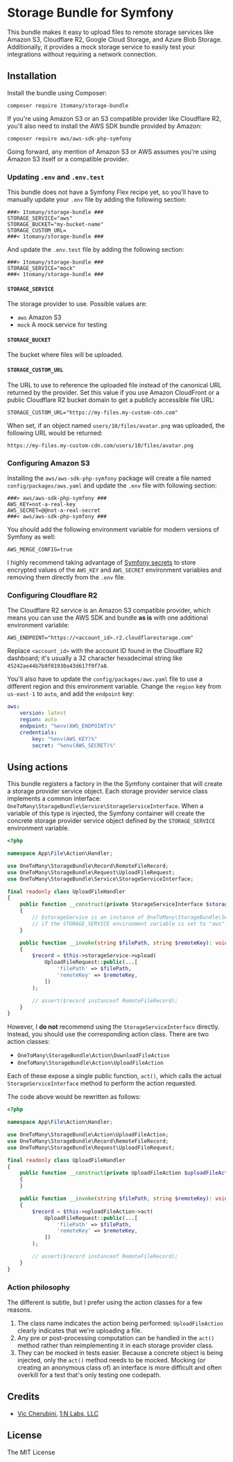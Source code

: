 # Storage Bundle for Symfony
This bundle makes it easy to upload files to remote storage services like Amazon S3, Cloudflare R2, Google Cloud Storage, and Azure Blob Storage. Additionally, it provides a mock storage service to easily test your integrations without requiring a network connection.

## Installation
Install the bundle using Composer:

```
composer require 1tomany/storage-bundle
```

If you're using Amazon S3 or an S3 compatible provider like Cloudflare R2, you'll also need to install the AWS SDK bundle provided by Amazon:

```
composer require aws/aws-sdk-php-symfony
```

Going forward, any mention of Amazon S3 or AWS assumes you're using Amazon S3 itself or a compatible provider.

### Updating `.env` and `.env.test`
This bundle does not have a Symfony Flex recipe yet, so you'll have to manually update your `.env` file by adding the following section:

```env
###> 1tomany/storage-bundle ###
STORAGE_SERVICE="aws"
STORAGE_BUCKET="my-bucket-name"
STORAGE_CUSTOM_URL=
###< 1tomany/storage-bundle ###
```

And update the `.env.test` file by adding the following section:

```env
###> 1tomany/storage-bundle ###
STORAGE_SERVICE="mock"
###< 1tomany/storage-bundle ###
```

#### `STORAGE_SERVICE`
The storage provider to use. Possible values are:

- `aws` Amazon S3
- `mock` A mock service for testing

#### `STORAGE_BUCKET`
The bucket where files will be uploaded.

#### `STORAGE_CUSTOM_URL`
The URL to use to reference the uploaded file instead of the canonical URL returned by the provider. Set this value if you use Amazon CloudFront or a public Cloudflare R2 bucket domain to get a publicly accessible file URL:

```env
STORAGE_CUSTOM_URL="https://my-files.my-custom-cdn.com"
```

When set, if an object named `users/10/files/avatar.png` was uploaded, the following URL would be returned:

```
https://my-files.my-custom-cdn.com/users/10/files/avatar.png
```

### Configuring Amazon S3
Installing the `aws/aws-sdk-php-symfony` package will create a file named `config/packages/aws.yaml` and update the `.env` file with following section:

```env
###> aws/aws-sdk-php-symfony ###
AWS_KEY=not-a-real-key
AWS_SECRET=@@not-a-real-secret
###< aws/aws-sdk-php-symfony ###
```

You should add the following environment variable for modern versions of Symfony as well:

```env
AWS_MERGE_CONFIG=true
```

I highly recommend taking advantage of [Symfony secrets](https://symfony.com/doc/current/configuration/secrets.html) to store encrypted values of the `AWS_KEY` and `AWS_SECRET` environment variables and removing them directly from the `.env` file.

### Configuring Cloudflare R2
The Cloudflare R2 service is an Amazon S3 compatible provider, which means you can use the AWS SDK and bundle **as is** with one additional environment variable:

```env
AWS_ENDPOINT="https://<account_id>.r2.cloudflarestorage.com"
```

Replace `<account_id>` with the account ID found in the Cloudflare R2 dashboard; it's usually a 32 character hexadecimal string like `45242ae44b7b9f01930a43d617f9f7a8`.

You'll also have to update the `config/packages/aws.yaml` file to use a different region and this environment variable. Change the `region` key from `us-east-1` to `auto`, and add the `endpoint` key:

```yaml
aws:
    version: latest
    region: auto
    endpoint: "%env(AWS_ENDPOINT)%"
    credentials:
        key: "%env(AWS_KEY)%"
        secret: "%env(AWS_SECRET)%"
```

## Using actions
This bundle registers a factory in the the Symfony container that will create a storage provider service object. Each storage provider service class implements a common interface: `OneToMany\StorageBundle\Service\StorageServiceInterface`. When a variable of this type is injected, the Symfony container will create the concrete storage provider service object defined by the `STORAGE_SERVICE` environment variable.

```php
<?php

namespace App\File\Action\Handler;

use OneToMany\StorageBundle\Record\RemoteFileRecord;
use OneToMany\StorageBundle\Request\UploadFileRequest;
use OneToMany\StorageBundle\Service\StorageServiceInterface;

final readonly class UploadFileHandler
{
    public function __construct(private StorageServiceInterface $storageService)
    {
        // $storageService is an instance of OneToMany\StorageBundle\Service\AwsStorageService
        // if the STORAGE_SERVICE environment variable is set to "aws".
    }

    public function __invoke(string $filePath, string $remoteKey): void
    {
        $record = $this->storageService->upload(
            UploadFileRequest::public(...[
                'filePath' => $filePath,
                'remoteKey' => $remoteKey,
            ])
        );

        // assert($record instanceof RemoteFileRecord);
    }
}
```

However, I **do not** recommend using the `StorageServiceInterface` directly. Instead, you should use the corresponding action class. There are two action classes:

- `OneToMany\StorageBundle\Action\DownloadFileAction`
- `OneToMany\StorageBundle\Action\UploadFileAction`

Each of these expose a single public function, `act()`, which calls the actual `StorageServiceInterface` method to perform the action requested.

The code above would be rewritten as follows:

```php
<?php

namespace App\File\Action\Handler;

use OneToMany\StorageBundle\Action\UploadFileAction;
use OneToMany\StorageBundle\Record\RemoteFileRecord;
use OneToMany\StorageBundle\Request\UploadFileRequest;

final readonly class UploadFileHandler
{
    public function __construct(private UploadFileAction $uploadFileAction)
    {
    }

    public function __invoke(string $filePath, string $remoteKey): void
    {
        $record = $this->uploadFileAction->act(
            UploadFileRequest::public(...[
                'filePath' => $filePath,
                'remoteKey' => $remoteKey,
            ])
        );

        // assert($record instanceof RemoteFileRecord);
    }
}
```

### Action philosophy
The different is subtle, but I prefer using the action classes for a few reasons.

1. The class name indicates the action being performed: `UploadFileAction` clearly indicates that we're uploading a file.
2. Any pre or post-processing computation can be handled in the `act()` method rather than reimplementing it in each storage provider class.
3. They can be mocked in tests easier. Because a concrete object is being injected, only the `act()` method needs to be mocked. Mocking (or creating an anonymous class of) an interface is more difficult and often overkill for a test that's only testing one codepath.

## Credits
- [Vic Cherubini](https://github.com/viccherubini), [1:N Labs, LLC](https://1tomany.com)

## License
The MIT License
